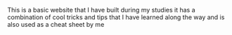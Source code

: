 This is a basic website that I have built during my studies it has a combination of cool tricks and tips that I have learned along the way and is also used as a cheat sheet by me 

